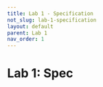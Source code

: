 ```yaml
---
title: Lab 1 - Specification
not_slug: lab-1-specification
layout: default
parent: Lab 1
nav_order: 1
---
```


# Lab 1: Spec
